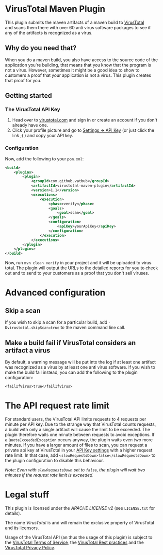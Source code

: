 # VirusTotal Maven Plugin
This plugin submits the maven artifacts of a maven build to [VirusTotal](https://www.virustotal.com/)  
and scans them there with over 60 anti virus software packages to see 
if any of the artifacts is recognized as a virus.

## Why do you need that?
When you do a maven build, you also have access to the source code of the application you're building, 
that means that you know that the program is not a virus. 
However, sometimes it might be a good idea to show to customers a proof 
that your application is not a virus. This plugin creates that proof for you.

## Getting started
### The VirusTotal API Key
1. Head over to [virustotal.com](https://www.virustotal.com/) and sign in or create an account if you don't already have one.
2. Click your profile picture and go to [Settings -> API Key](https://www.virustotal.com/#/settings/apikey) (or just click the link ;) ) and copy your API key. 
### Configuration
Now, add the following to your `pom.xml`:

```xml
<build>
    <plugins>
        <plugin>
            <groupId>com.github.vatbub</groupId>
            <artifactId>virustotal-maven-plugin</artifactId>
            <version>1.1</version>
            <executions>
                <execution>
                    <phase>verify</phase>
                    <goals>
                        <goal>scan</goal>
                    </goals>
                    <configuration>
                        <apiKey>yourApiKey</apiKey>
                    </configuration>
                </execution>
            </executions>
        </plugin>
    </plugins>
</build>
```

Now, run `mvn clean verify` in your project and it will be uploaded to virus total. The plugin will output the URLs to the detailed reports for you to check out and to send to your customers as a proof that you don't sell viruses.

# Advanced configuration
## Skip a scan
If you wish to skip a scan for a particular build, add `-Dvirustotal.skipScan=true` to the maven command line call.
## Make a build fail if VirusTotal considers an artifact a virus
By default, a warning message will be put into the log if at least one artifact was recognized as a virus by at least one anti virus software.
If you wish to make the build fail instead, you can add the following to the plugin configuration:

`<failIfVirus>true</failIfVirus>`

# The API request rate limit
For standard users, the VirusTotal API limits requests to 4 requests per minute per API key.
Due to the strange way that VirusTotal counts requests, a build with only a single artifact will cause the limit to be exceeded.
The plugin therefore waits one minute between requests to avoid exceptions.
If a `QuotaExceededException` occurs anyway, the plugin waits even two more minutes.
If you have a larger amount of files to scan, you can request a private api key at VirusTotal in your [API Key settings](https://www.virustotal.com/#/settings/apikey) with a higher request rate limit.
In that case, add `<slowRequestsDown>false</slowRequestsDown>` to the plugin configuration to disable this behaviour.

*Note: Even with `slowRequestsDown` set to `false`, the plugin will wait two minutes if the request rate limit is exceeded.*

# Legal stuff
This plugin is licensed under the *APACHE LICENSE v2* (see `LICENSE.txt` for details).

The name *VirusTotal* is and will remain the exclusive property of VirusTotal and its licensors. 

Usage of the VirusTotal API (an thus the usage of this plugin) is subject to the [VirusTotal Terms of Service](https://support.virustotal.com/hc/en-us/articles/115002145529-Terms-of-Service), the [VirusTotal Best practices](https://support.virustotal.com/hc/en-us/articles/115002178485-Best-practices) and the [VirusTotal Privacy Policy](https://support.virustotal.com/hc/en-us/articles/115002168385-Privacy-Policy).

